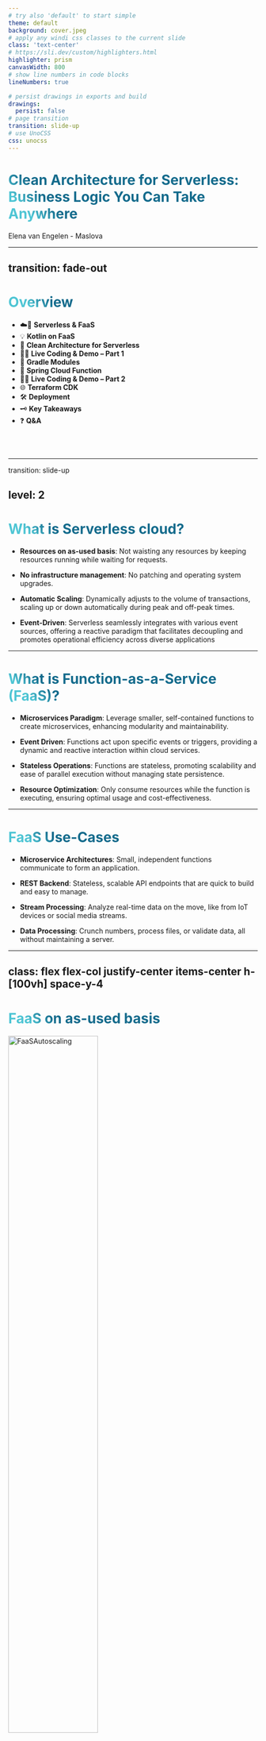 ```yaml
---
# try also 'default' to start simple
theme: default
background: cover.jpeg
# apply any windi css classes to the current slide
class: 'text-center'
# https://sli.dev/custom/highlighters.html
highlighter: prism
canvasWidth: 800
# show line numbers in code blocks
lineNumbers: true

# persist drawings in exports and build
drawings:
  persist: false
# page transition
transition: slide-up
# use UnoCSS
css: unocss
---
```


# Clean Architecture for Serverless: Business Logic You Can Take Anywhere

<div class="pt-12">
    Elena van Engelen - Maslova
</div>


<!--
The last comment block of each slide will be treated as slide notes. It will be visible and editable in Presenter Mode along with the slide. [Read more in the docs](https://sli.dev/guide/syntax.html#notes)
-->

---
transition: fade-out
---

# Overview

- ☁️🚀 **Serverless & FaaS**
- 💡 **Kotlin on FaaS**
- 🧹 **Clean Architecture for Serverless**
- 🧑‍💻 **Live Coding & Demo – Part 1**
- 🧱 **Gradle Modules**
- 🌱 **Spring Cloud Function**
- 🧑‍💻 **Live Coding & Demo – Part 2**
- 🌐 **Terraform CDK**
- 🛠️ **Deployment**
- 🗝️ **Key Takeaways**
- ❓ **Q&A**

<br>
<br>


<!--

-->

<style>
h1 {
  background-color: #2B90B6;
  background-image: linear-gradient(45deg, #4EC5D4 10%, #146b8c 20%);
  background-size: 100%;
  -webkit-background-clip: text;
  -moz-background-clip: text;
  -webkit-text-fill-color: transparent;
  -moz-text-fill-color: transparent;
}
</style>

<!--
Here is another comment.
-->


---
transition: slide-up

level: 2
---

# What is Serverless cloud?

<v-clicks>

- **Resources on as-used basis**: Not waisting any resources by keeping resources running while waiting for requests.

- **No infrastructure management**: No patching and operating system upgrades.

- **Automatic Scaling**: Dynamically adjusts to the volume of transactions, scaling up or down automatically during peak and off-peak times.

- **Event-Driven**: Serverless seamlessly integrates with various event sources, offering a reactive paradigm that facilitates decoupling and promotes operational efficiency across diverse applications

</v-clicks>

<!--

- It is very resource-efficient as you pay only for the compute time you consume. This means no wastage of resources or energy since it scales down to zero when there's no traffic, ensuring you're not paying for idle compute resources
- Serverless architecture allows developers to build and run applications without having to manage the infrastructure. It abstracts and handles all the server management, allowing developers to focus solely on the code. There’s no need to worry about server maintenance, such as patching and operating system upgrades, thereby enabling a keener focus on developing functionalities.


-->

---

# What is Function-as-a-Service (FaaS)?

<v-clicks>

- **Microservices Paradigm**: Leverage smaller, self-contained functions to create microservices, enhancing modularity and maintainability.

- **Event Driven**: Functions act upon specific events or triggers, providing a dynamic and reactive interaction within cloud services.

- **Stateless Operations**: Functions are stateless, promoting scalability and ease of parallel execution without managing state persistence.

- **Resource Optimization**: Only consume resources while the function is executing, ensuring optimal usage and cost-effectiveness.

</v-clicks>

<!--
Examples of FaaS: AWS Lambda and Azure Function
-->

---

# FaaS Use-Cases

<v-clicks>

- **Microservice Architectures**: Small, independent functions communicate to form an application.

- **REST Backend**: Stateless, scalable API endpoints that are quick to build and easy to manage.

- **Stream Processing**: Analyze real-time data on the move, like from IoT devices or social media streams.

- **Data Processing**: Crunch numbers, process files, or validate data, all without maintaining a server.

</v-clicks>

<!--
FaaS provides an efficient and flexible way to create specific functionalities without the weight of managing the underlying infrastructure. The applications of serverless are diverse. From developing microservices, creating RESTful backends, managing stream processing, handling real-time file uploads, and conducting data processing, serverless provides a flexible and developer-friendly platform to build varied solutions
-->

---
class: flex flex-col justify-center items-center h-[100vh] space-y-4
---

# FaaS on as-used basis

<img src="/FaaSAutoscaling.png" alt="FaaSAutoscaling" style="width: 60%; height: auto;" />

<!--
Example from online shop (bol.com) about season reparation for each and every application
-->

---
class: flex flex-col justify-center items-center h-[100vh] text-center space-y-4 px-8
---

### <span class="text-4xl font-bold">Using FaaS for your cloud applications</span>

### <span class="text-2xl">is like using a food delivery service for your meals.</span>

<span class="text-lg italic text-slate-600">
You get exactly what you want, when you want it —  
without dealing with the mess of cooking (or managing servers) yourself!
</span>

---

# Kotlin on FaaS: A Powerful Duo

<v-clicks>

- **Multi-Platform Compatibility**: Run on any FaaS supporting Java or JS, such as AWS Lambda and Azure Functions.

- **Bypass Java Version Constraints**: Utilize the newest features and advancements by employing the latest Kotlin versions, circumventing limitations imposed by cloud providers' supported Java versions (currently Java 21 on AWS and Java 17 on Azure).

- **Infrastructure as Code with Kotlin**: Use Terraform CDK for multi-cloud setups, while keeping the concise, expressive, and safe syntax of Kotlin.

- **Unified with Kotlin**: Use Gradle with kotlin DSL. Develop applications, manage infrastructure, and automate builds, all utilizing Kotlin's streamlined syntax and robust feature set.

</v-clicks>

<!--

Kotlin not only stands out due to its null safety and expressive syntax but also seamlessly works with serverless architectures. With its compatibility with various FaaS platforms and the ability to employ the latest Java versions, it provides a future-proof approach to crafting serverless applications. This is further bolstered by its capability to run natively and in JS environments, expanding use cases and ensuring your serverless applications can run anywhere and everywhere.
- Kotlin Function implementation
- Kotlin Infrastructure as code
- Kotlin Gradle DSL for builds

-->

---

# Bridging to Clean Architecture

Scaling and flexibility are the hallmarks of FaaS, but how do we ensure our architecture remains cloud-agnostic and maintainable as it grows?

<v-clicks>

- **Separation of Concerns**: Different aspects of software development (use case business rules, domain logic, integration logic) are isolated from each other.

- **Independent Layers**: Changes in one layer (like switching cloud providers) should not affect other layers.

- **Testability**: Because of the clear boundaries and interfaces between layers, testing becomes straightforward.

- **Minimizing Cloud Lock-in**: Easily switch between AWS, Azure, or others, with business logic unaware of the underlying cloud provider.

</v-clicks>

<!--

Clean Architecture allows us to create a system that is:
- Independent of the UI and other application api entry points like Rest and GraphQL
- Independent of the database providers
- Independent of any external providers
- Testable

In the context of FaaS and serverless, it provides a pathway to ensure that our functions are not tightly bound to a specific cloud provider's APIs or services, ensuring that our application logic remains versatile, testable, and scalable, while also being easy to migrate between different platforms.

-->
---
class: flex flex-col justify-start items-center h-[100vh] space-y-6 px-8
---

# Too Complex for FaaS?

<div class="grid grid-cols-3 gap-4 w-full justify-items-center">
  <div class="flex flex-col items-center space-y-2">
    <img src="/Onion.png" alt="Onion Architecture" class="h-[35vh] object-contain" />
    <span class="text-center text-base text-slate-600">Onion Architecture</span>
  </div>

  <div class="flex flex-col items-center space-y-2">
    <img src="/Hexagonal.png" alt="Hexagonal Architecture" class="h-[35vh] object-contain" />
    <span class="text-center text-base text-slate-600">Hexagonal Architecture</span>
  </div>

  <div class="flex flex-col items-center space-y-2">
    <img src="/FullClean.jpeg" alt="Clean Architecture" class="h-[35vh] object-contain" />
    <span class="text-center text-base text-slate-600">Clean Architecture</span>
  </div>
</div>

---
class: flex flex-col justify-center items-center h-[100vh] space-y-4
---

# Clean Architecture for Serverless

<img src="/CleanArch.png" alt="Clean Architecture" style="width: 80%; height: auto;" />


---

# Clean Architecture - with gradle modules

```
├── software/            // Holds all the application code
│   ├── domain/
│   ├── application/
│   └── infra/            // Infrastructure specific code
│       ├── aws/         
│       └── azure/       
│
└── cdk/                  // Terraform CDK Kotlin code
    ├── aws/
    └── azure/
```

<!--
Imagine we are build a pension administration microservice, 
- in domain we might have Participant, ParticipantRelation, PensionFund
- in application we have use case business logic, for example process employment, marriage, divorce, death
- infra has integration to our cloud specific service, e.g. Azure blob storage & Service Bus or AWS S3 and Event Bridge
- cdk has cloud specific infrastructure as code


MockNest: 
- in domain we would have everything with mocking, in our case wiremock has all the logic so we do not have much here
- in application we have use case business logic, so actual forwarding logic to wiremock, and also any extra functionality specific for the use cases rather than domain
- infra has integration to our cloud specific service, e.g. Azure blob storage and Azure function
AWS S3 and AWS lambda
- cdk has cloud specific infrastructure as code
-->

---

# Use Case - MockNest
_Serverless WireMock_

<br>

<img src="UseCases.png" alt="Use Cases" class="max-w-[90%] max-h-[80vh] object-contain mx-auto" />

<!--
(Call AWS)

- Mock any external REST or SOAP service

- Ability switch between mock and real service

- Ability to run automated integration tests

- Ability to test manually
- MockNest should give you the ability to mock and REST or SOAP API by wiring requests to responses, this way you can test all sorts of situations including edge cases and error flows
- You can switch between the real external service or the mock end point by just pointing at the appropriate URL
- You can then set up your test scenarios for automated or manual tests, not for manual tests our mock data needs t remain persistent as out mock may scale down to 0 when no one is testing.
-->

---

## Solution Design
<br>

<img src="AzureMockNest.png" alt="Solution Design" class="max-w-[60%] max-h-[60vh] object-contain mx-auto" />

<!-- 
(Call Azure)
-->

---

# 🧑‍💻 Live Coding – Part 1: From Hello World to Business Logic

<v-clicks>

- Walk through project structure & setup  
- Connect business logic to AWS Lambda & Azure Function  
- Deploy and Demo "MockNest" on both AWS and Azure

</v-clicks>

<!--
Let's update our Hello world Lambda and Azure function to use the busness logic which is a WireMock with some forwarding logic for serverless:
- update module dependencies
```kotlin
implementation(project(":domain"))
```
- wire in business logic from functions

```kotlin
private val handleWireMockRequest: HandleWireMockRequest,
private val handleAdminRequest: HandleAdminRequest,
```

- Implement Azure wiremock request handling

```kotlin
val response = handleWireMockRequest(
            HttpRequest(
                org.springframework.http.HttpMethod.valueOf(request.httpMethod.name),
                request.headers,
                route,
                request.queryParameters,
                request.body
            )
        )
```

- Implement Azure wiremock response handling

```kotlin
val response = handleAdminRequest(
            route ?: "",
            HttpRequest(
                SpringHttpMethod.valueOf(request.httpMethod.name),
                request.headers,
                route,
                request.queryParameters,
                request.body
            )
        )
```

- map wiremock response to azure api response

```kotlin
.createResponseBuilder(HttpStatus.valueOf(response.httpStatusCode.value()))
            .let { responseBuilder ->
                var builder = responseBuilder
                response.headers?.forEach { header ->
                    header.value.forEach {
                        builder = builder.header(header.key, it)
                    }
                }
                builder
            }
            .body(response.body)

```
- Add dependency and inject our request handling functions into AWS Lambda
- Convert our Lambda secific request to oour domain object

```kotlin
 private fun APIGatewayProxyRequestEvent.createHttpRequest(path: String): HttpRequest {
        val request = HttpRequest(
            method = HttpMethod.valueOf(httpMethod),
            headers = headers,
            path = path,
            queryParameters = queryStringParameters.orEmpty(),
            body = body
        )
        return request
    }
```

- call injected function and convert response

```kotlin
  with(event) {
                logger.info { "MockNest request: $httpMethod $path $headers" }
                if (path.startsWith(ADMIN_PREFIX)) {
                    val adminPath = path.removePrefix(ADMIN_PREFIX)
                    handleAdminRequest(adminPath, createHttpRequest(adminPath))
                } else {
                    handleWireMockRequest(createHttpRequest(path.removePrefix(WIREMOCK_PREFIX)))
                }
            }.let {
                APIGatewayProxyResponseEvent()
                    .withStatusCode(it.httpStatusCode.value())
                    .withHeaders(it.headers?.toSingleValueMap())
                    .withBody(it.body?.toString().orEmpty())
            }
```

- build, commit and push


-->

---

# Clean Architecture - With Gradle Modules
How would the module definition look in Gradle Kotlin DSL?

**settings.gradle.kts:**

```kotlin
include(":application")
project(":application").projectDir = file("software/application")
include(":domain")
project(":domain").projectDir = file("software/domain")
// ... other modules
```

**application/build.gradle.kts:**
```kotlin
dependencies {
  implementation(project(":domain"))
}
```

---

# Spring Cloud Function in a Nutshell
Enables you to run your function implementation as a Spring app

<v-clicks>

- **Cloud Agnostic**: Enables applications to run across different FaaS providers like AWS Lambda, Azure Functions, etc.

- **Adaptable to Environments**: Facilitates execution in multiple environments - local or cloud

- **Dependency Injection**: Harmonizes with Spring's  dependency injection, allowing smooth integration with Clean Architecture.

- **Memory and performance optimisation**: Utilize Spring Native with GraalVM to improve start-up performance and memory utilisation.

</v-clicks>

<!--
Spring cloud function essentially lets you run a spring app within your FaaS. 
In that it is cloud agnostic. However just like terraform uit requires specific adapters for each cloud providers.
Whereby entry point of the function has cloud specific configuration. So you speak the same language but you use dfferent words to decribe your function triggers.
Importent for us soecifically for our clean architecture and separation of cloud specific code is the dependency injection. Where we inject implementations, such as integration with a cloud specific database, storage service, or messaging service into the business logic wihout coupling business logc to specific cloud provider.
You can use Spring's extensive ecosystem. 
You can even use GraalVM for performance optimisation, however in my experience this complexity is not needed because of moddern solutions like Lambda SnapStart (free for JVM) or Azure Function Elastic Premium plan (not free)

-->

---

# AWS Function Code Examples
Insure to include spring cloud function adapter in infrastructure layer dependencies.

### build.gradle.kts in AWS infrastructure module:

```kotlin
implementation("org.springframework.cloud:spring-cloud-function-adapter-aws:4.2.2")
```

### AWS Lambda

```kotlin
@Bean
fun router(): Function<APIGatewayProxyRequestEvent, APIGatewayProxyResponseEvent> {
    return Function { event ->
        APIGatewayProxyResponseEvent()
            .withStatusCode(200)
            .withBody("Hello VoxxedDays Amsterdam 2025!")
    }
}
```

---

# Azure Function Code Examples
Insure to include spring cloud function adapter in infrastructure layer dependencies.

### build.gradle.kts in Azure infrastructure module:

```kotlin
implementation("org.springframework.cloud:spring-cloud-function-adapter-azure:4.2.2")
```

### Azure function

```kotlin
@FunctionName("WiremockForwarder")
    fun forwardToWiremock(
        @HttpTrigger(
            methods = [HttpMethod.POST, HttpMethod.GET, HttpMethod.PATCH, HttpMethod.PUT, HttpMethod.DELETE],
            authLevel = AuthorizationLevel.FUNCTION,
            name = "request", route = "wiremock/{*route}"
        ) request: HttpRequestMessage<String>, context: ExecutionContext,
    ): HttpResponseMessage {
        return buildResponse(request)
    }
```


---

# 🧑‍💻 Live Coding – Part 2: Add Persistence

<v-clicks>

- Walk though persistence code for storing mock mappings
- Extend business logic persistence integration
- Deploy and Demo the updated "MockNest" on both AWS and Azure

</v-clicks>

<!--
Let's update our Hello world Lambda and Azure function to use the busness logic which is a WireMock with some forwarding logic for serverless: 
- inject repository
```kotlin
private val wireMockMappingRepository: WireMockMappingRepository,
```

- call business logic from functions

- add stub mapping
```kotlin
 private fun saveStubMapping(mapping: StubMapping, bodyString: String, ): String {
        return mapping.runCatching {
            if (isPersistent) {
                logger.info { "Saving persistent mapping with ID: $id" }
                wireMockMappingRepository.saveMapping(id.toString(), bodyString).let { "Saved mapping $it" }
            } else "Mapping ${mapping.id} not persistent"
        }.onFailure {
            logger.error(it) { "Failed to check or save persistent mapping: ${it.message}" }
        }.getOrThrow()
    }

 saveStubMapping(mapping, bodyString)
```

- delete all mappings when we call reset
```kotlin
 // Delete all mappings from storage
                    val storedMappings = wireMockMappingRepository.listMappings()
                    storedMappings.forEach { mappingId ->
                        logger.info { "Deleting stored WireMock mapping with ID: $mappingId" }
                        wireMockMappingRepository.deleteMapping(mappingId)
                    }
```



-->

---

# Terraform CDK

<v-clicks>

- **Multi language support**: Utilize familiar programming languages like Kotlin, Java or TypeScript for infrastructure code.

- **Multi-Cloud Compatibility**: Define and provision infrastructure seamlessly across multiple cloud providers like AWS, Azure, and Google Cloud.

- **Reusability**: Leverage constructs (modules) to create reusable, shareable, and composable components.

- **Interoperability**: Utilize existing Terraform providers and modules for an extensive library of resources.

- **Predictable Changes**: Employ `cdktf diff` and to understand the changes.

</v-clicks>

<!--
Generates terraform instead of cloud formation. 
- Its like speaking the same language but having to use diffferent words to describe your infrastructure. It's like a natural language - much easier to learn new workds of a language you already know than to learn a new language from scratch.
-->
---


# Terrform CDK - Azure example


```kotlin

val functionApp = LinuxFunctionApp(
  this, "SpringCloudExampleFunctionApp",
  LinuxFunctionAppConfig.builder()
    .name("spring-clean-architecture-fun")
    // fun settings
    .siteConfig(
      LinuxFunctionAppSiteConfig.builder()
        .applicationStack(
          LinuxFunctionAppSiteConfigApplicationStack.builder()
            .javaVersion("17")
            .build()
        ).build()
    )
    .appSettings(
      // app settings
    )
    .build()
)

```

---

# Terraform CDK - AWS example

```kotlin {all|5,14,15}
 LambdaFunction(
  this, "Spring-Clean-Architecture-Fun",
  LambdaFunctionConfig.builder()
    .functionName(functionName)
    .handler("org.springframework.cloud.function.adapter.aws.FunctionInvoker")
    .runtime("java17")
    // other settings
    .role(lambdaRole.arn)
    .dependsOn(listOf(productsTable, lambdaRole))
    .environment(
      LambdaFunctionEnvironment.builder()
        .variables(
          mapOf(
            "SPRING_CLOUD_FUNCTION_DEFINITION" to "router",
            "MAIN_CLASS" to "com.example.clean.architecture.Application",
        ).build()
    ).build()
)
```

---

# Deployment

```yaml {all|4-5|10-12}
- name: Generate Terraform files
  run: |
    cd ${GITHUB_WORKSPACE}/cdk
    cdktf get
    cdktf synth

- name: Deploy with Terraform
  run: |
    cd ${GITHUB_WORKSPACE}/cdk/cdktf.out/stacks/${{ matrix.config.stack-name }}
    terraform init -reconfigure
    terraform plan -out=tfplan
    terraform apply -auto-approve tfplan
```

<!--
(Run AWS)
Generate Terraform Files

- cdktf get: Fetches the dependencies required for the Terraform CDK code, such as necessary Terraform providers and modules referenced in your CDKTF code.
- cdktf synth: Converts your Kotlin CDKTF code into Terraform JSON files.

Deploy with Terraform

- terraform init -reconfigure

Initializes the Terraform working directory (downloads providers, configures backends).
-reconfigure forces Terraform to ignore any previously saved backend config and re-read it from main.tf.json.
If you're using a remote backend like S3 (AWS), this ensures Terraform reads the real current state from there, instead of looking at a local .tfstate file.
- terraform plan -out=tfplan

Creates an execution plan by comparing the desired state (your Terraform files) with the current state (from the backend).
The plan is saved to a file called tfplan.
This file will then be used for the actual apply step, so you're guaranteed to apply exactly what was planned.

- terraform apply -auto-approve tfplan

Applies the previously generated plan (tfplan) without prompting for approval.
This ensures only the changes you already reviewed or tested in the plan step are applied — no surprises.
-->

---
class: flex flex-col justify-center items-center h-[100vh] text-center space-y-4 px-8
---

### <span class="text-4xl font-bold">Terraform</span>

### <span class="text-2xl">lets you speak the same language — just in a different dialect.</span>

<span class="text-lg italic text-slate-600">
Switching clouds doesn’t mean learning everything from scratch —  
you already speak the language. It’s just a matter of picking up a few new words to match the local dialect.
</span>

<!--
(Run Azure)
Open build and Check with audience deploymemt status
-->

---

# Key Takeaways
To conclude...

<v-clicks>

🧹 **Keep Business Logic Clean and Portable**  
Use Clean Architecture and Spring Cloud Function to decouple core logic from cloud-specific code.

📦 **Structure with Gradle Modules**  
Enforce clear boundaries between business, application, and infrastructure layers using modular Gradle projects.

🌍 **Deploy and Run Anywhere**  
Once isolated, your business logic can run on various cloud providers, e.g.AWS and Azure

🛠️ **Kotlin Everywhere**
Speak the same lingo - across application development, infrastructure, and build automation.

</v-clicks>

<!-- 
 - Clean architecture enables you to keep your business logic separate from cloud specific code and therefore portable across clouds
 - Speak the same language - it helps portability to keep the language and tooling the same thus also not cloud dependent
-->

---
class: flex flex-col items-center justify-start h-[100vh] pt-8 space-y-4 px-8
---

# ❓ Q&A

<div class="text-base text-slate-500 text-center mt-2">
Feel free to ask anything — architecture, Kotlin, or serverless!
</div>

<div class="flex flex-row justify-center gap-20 pt-6">

  <!-- Left: Connect with me -->
  <div class="flex flex-col items-center space-y-2 text-sm text-slate-500">
    <img src="/website-qr.png" alt="QR code to personal website" class="w-28 rounded shadow" />
    <div><strong>Connect with me</strong> 🌐</div>
    <a href="https://elenavanengelenmaslova.github.io/" target="_blank" class="text-blue-600 underline">
      elenavanengelenmaslova.github.io
    </a>
  </div>

  <!-- Right: Book -->
  <div class="flex flex-col items-center space-y-2 text-sm text-slate-500">
    <img src="/book-qr.png" alt="QR code to Kotlin Crash Course" class="w-28 rounded shadow" />
    <div><strong>Kotlin Crash Course</strong> 📘</div>
    <a href="https://qrco.de/bfquzM" target="_blank" class="text-blue-600 underline">
      qrco.de/bfquzM
    </a>
    <div>Use code <span class="font-semibold text-slate-700">VOXXEDAMS15</span> for 15% off</div>
    <div class="italic text-xs text-slate-400">Valid until: May 31</div>
  </div>

</div>



<!-- 
 If you thought this is cool but i first need to brush up on my Kotlin before deploying to cloud, then I recommend my book. at the end, lucky chapter 13 guides you through deploying an event driven serverless app
-->


